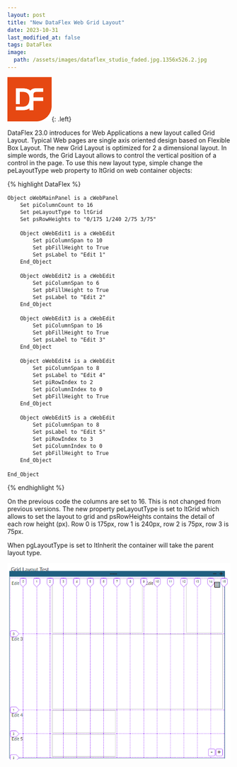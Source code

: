 ```yaml
---
layout: post
title: "New DataFlex Web Grid Layout"
date: 2023-10-31
last_modified_at: false
tags: DataFlex
image:
  path: /assets/images/dataflex_studio_faded.jpg.1356x526.2.jpg
---
```


![DataFlex](/assets/images/DataFlex.png){: .left}

DataFlex 23.0 introduces for Web Applications a new layout called Grid Layout. Typical Web pages are single axis oriented design based on Flexible Box Layout. The new Grid Layout is optimized for 2 a dimensional layout. In simple words, the Grid Layout allows to control the vertical position of a control in the page.
To use this new layout type, simple change the peLayoutType web property to ltGrid on web container objects:

{% highlight DataFlex %}

    Object oWebMainPanel is a cWebPanel
        Set piColumnCount to 16
        Set peLayoutType to ltGrid
        Set psRowHeights to "0/175 1/240 2/75 3/75"

        Object oWebEdit1 is a cWebEdit
            Set piColumnSpan to 10
            Set pbFillHeight to True
            Set psLabel to "Edit 1"
        End_Object

        Object oWebEdit2 is a cWebEdit
            Set piColumnSpan to 6
            Set pbFillHeight to True
            Set psLabel to "Edit 2"
        End_Object

        Object oWebEdit3 is a cWebEdit
            Set piColumnSpan to 16
            Set pbFillHeight to True
            Set psLabel to "Edit 3"
        End_Object

        Object oWebEdit4 is a cWebEdit
            Set piColumnSpan to 8
            Set psLabel to "Edit 4"
            Set piRowIndex to 2
            Set piColumnIndex to 0
            Set pbFillHeight to True
        End_Object

        Object oWebEdit5 is a cWebEdit
            Set piColumnSpan to 8
            Set psLabel to "Edit 5"
            Set piRowIndex to 3
            Set piColumnIndex to 0
            Set pbFillHeight to True
        End_Object

    End_Object 

{% endhighlight %}

On the previous code the columns are set to 16. This is not changed from previous versions. The new property peLayoutType is set to ltGrid which allows to set the layout to grid and psRowHeights contains the detail of each row height (px). Row 0 is 175px, row 1 is 240px, row 2 is 75px, row 3 is 75px.

When pgLayoutType is set to ltInherit the container will take the parent layout type.

![Result](/assets/2023/10/31/GridLayoutTest.png)
